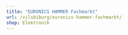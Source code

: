 ```yaml
---
title: "EURONICS HAMMER Fachmarkt"
url: /vilsbiburg/euronics-hammer-fachmarkt/
shop: Elektronik
---
```

